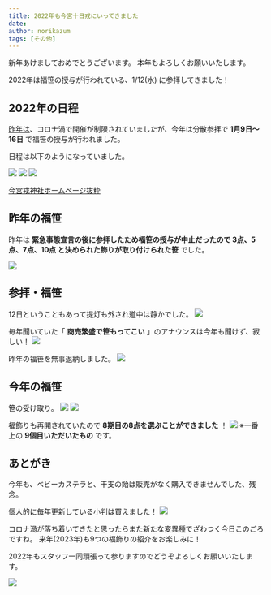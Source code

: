 ```yaml
---
title: 2022年も今宮十日戎にいってきました
date: 
author: norikazum
tags: [その他]
---
```


新年あけましておめでとうございます。
本年もよろしくお願いいたします。

2022年は福笹の授与が行われている、1/12(水) に参拝してきました！

## 2022年の日程

[昨年は](https://mseeeen.msen.jp/2021-toka-ebisu/)、コロナ渦で開催が制限されていましたが、今年は分散参拝で **1月9日～16日** で福笹の授与が行われました。

日程は以下のようになっていました。

![](images/2022-toka-ebisu-1.jpg)
![](images/2022-toka-ebisu-2.jpg)
![](images/2022-toka-ebisu-3.jpg)

[今宮戎神社ホームページ抜粋](http://www.imamiya-ebisu.jp/covid-19)

## 昨年の福笹

昨年は **緊急事態宣言の後に参拝したため福笹の授与が中止だったので 3点、5点、7点、10点 と決められた飾りが取り付けられた笹** でした。

![](images/2022-toka-ebisu-4.jpg)

## 参拝・福笹

12日ということもあって提灯も外され道中は静かでした。
![](images/PXL_20220111_234928890.MP_R.jpg)

毎年聞いていた「 **商売繁盛で笹もってこい** 」のアナウンスは今年も聞けず、寂しい！
![](images/PXL_20220111_235918233.MP_R.jpg)

昨年の福笹を無事返納しました。
![](images/PXL_20220112_000454457.MP_R.jpg)

## 今年の福笹

笹の受け取り。
![](images/PXL_20220112_000553596_R.jpg)
![](images/PXL_20220112_000850287_R.jpg)

福飾りも再開されていたので **8期目の8点を選ぶことができました** ！
![](images/PXL_20220112_042552703_R.jpg)
※一番上の **9個目いただいたもの** です。

## あとがき

今年も、ベビーカステラと、干支の飴は販売がなく購入できませんでした、残念。

個人的に毎年更新している小判は買えました！
![](images/PXL_20220112_013119898.MP_R.jpg)

コロナ渦が落ち着いてきたと思ったらまた新たな変異種でざわつく今日このごろですね。
来年(2023年)も9つの福飾りの紹介をお楽しみに！

2022年もスタッフ一同頑張って参りますのでどうぞよろしくお願いいたします。

![](images/PXL_20220112_002649205.MP_R.jpg)
